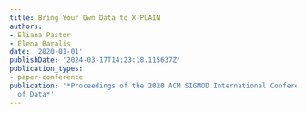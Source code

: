 ```yaml
---
title: Bring Your Own Data to X-PLAIN
authors:
- Eliana Pastor
- Elena Baralis
date: '2020-01-01'
publishDate: '2024-03-17T14:23:18.115637Z'
publication_types:
- paper-conference
publication: '*Proceedings of the 2020 ACM SIGMOD International Conference on Management
  of Data*'
---
```

